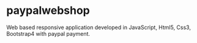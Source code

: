 # paypalwebshop
Web based responsive application developed in JavaScript, Html5, Css3, Bootstrap4 with paypal payment.
